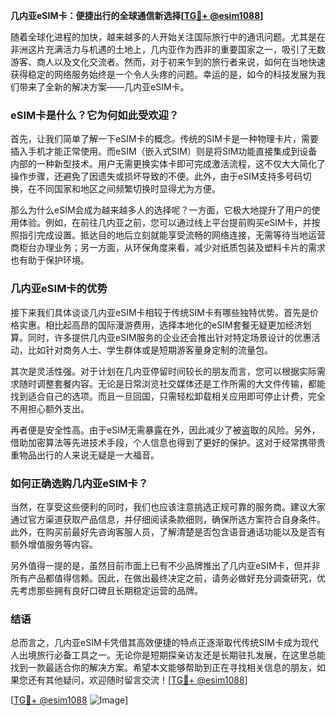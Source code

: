 **几内亚eSIM卡：便捷出行的全球通信新选择[[TG💪+ @esim1088](https://t.me/s/esim1088)]**

随着全球化进程的加快，越来越多的人开始关注国际旅行中的通讯问题。尤其是在非洲这片充满活力与机遇的土地上，几内亚作为西非的重要国家之一，吸引了无数游客、商人以及文化交流者。然而，对于初来乍到的旅行者来说，如何在当地快速获得稳定的网络服务始终是一个令人头疼的问题。幸运的是，如今的科技发展为我们带来了全新的解决方案——几内亚eSIM卡。

### eSIM卡是什么？它为何如此受欢迎？

首先，让我们简单了解一下eSIM卡的概念。传统的SIM卡是一种物理卡片，需要插入手机才能正常使用。而eSIM（嵌入式SIM）则是将SIM功能直接集成到设备内部的一种新型技术。用户无需更换实体卡即可完成激活流程，这不仅大大简化了操作步骤，还避免了因遗失或损坏导致的不便。此外，由于eSIM支持多号码切换，在不同国家和地区之间频繁切换时显得尤为方便。

那么为什么eSIM会成为越来越多人的选择呢？一方面，它极大地提升了用户的使用体验。例如，在前往几内亚之前，您可以通过线上平台提前购买eSIM卡，并按照指引完成设置。抵达目的地后立刻就能享受流畅的网络连接，无需等待当地运营商柜台办理业务；另一方面，从环保角度来看，减少对纸质包装及塑料卡片的需求也有助于保护环境。

### 几内亚eSIM卡的优势

接下来我们具体谈谈几内亚eSIM卡相较于传统SIM卡有哪些独特优势。首先是价格实惠。相比起高昂的国际漫游费用，选择本地化的eSIM套餐无疑更加经济划算。同时，许多提供几内亚eSIM服务的企业还会推出针对特定场景设计的优惠活动，比如针对商务人士、学生群体或是短期游客量身定制的流量包。

其次是灵活性强。对于计划在几内亚停留时间较长的朋友而言，您可以根据实际需求随时调整套餐内容。无论是日常浏览社交媒体还是工作所需的大文件传输，都能找到适合自己的选项。而且一旦回国，只需轻松卸载相关应用即可停止计费，完全不用担心额外支出。

再者便是安全性高。由于eSIM无需暴露在外，因此减少了被盗取的风险。另外，借助加密算法等先进技术手段，个人信息也得到了更好的保护。这对于经常携带贵重物品出行的人来说无疑是一大福音。

### 如何正确选购几内亚eSIM卡？

当然，在享受这些便利的同时，我们也应该注意挑选正规可靠的服务商。建议大家通过官方渠道获取产品信息，并仔细阅读条款细则，确保所选方案符合自身条件。此外，在购买前最好先咨询客服人员，了解清楚是否包含语音通话功能以及是否有额外增值服务等内容。

另外值得一提的是，虽然目前市面上已有不少品牌推出了几内亚eSIM卡，但并非所有产品都值得信赖。因此，在做出最终决定之前，请务必做好充分调查研究，优先考虑那些拥有良好口碑且长期稳定运营的品牌。

### 结语

总而言之，几内亚eSIM卡凭借其高效便捷的特点正逐渐取代传统SIM卡成为现代人出境旅行必备工具之一。无论你是短期探亲访友还是长期驻扎发展，在这里总能找到一款最适合你的解决方案。希望本文能够帮助到正在寻找相关信息的朋友，如果您还有其他疑问，欢迎随时留言交流！[[TG💪+ @esim1088](https://t.me/s/esim1088)]

[[TG💪+ @esim1088](https://t.me/s/esim1088) ![Image](https://i.postimg.cc/4NQfJmqS/Snipaste-2025-05-13-00-14-12.png)]